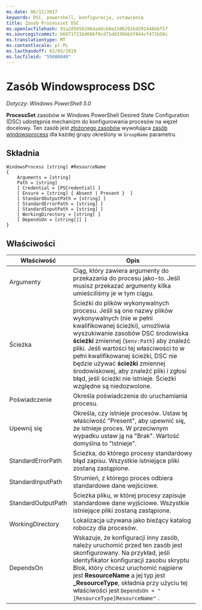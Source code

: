 ```yaml
---
ms.date: 06/12/2017
keywords: DSC, powershell, konfiguracja, ustawienia
title: Zasób Processset DSC
ms.openlocfilehash: 91a2d5b562864addcb8e11062916d291448bbf57
ms.sourcegitcommit: b6871f21bd666f9cd71dd336bb3f844cf472b56c
ms.translationtype: MT
ms.contentlocale: pl-PL
ms.lasthandoff: 02/03/2019
ms.locfileid: "55688840"
---
```

# <a name="dsc-windowsprocess-resource"></a>Zasób Windowsprocess DSC

_Dotyczy: Windows PowerShell 5.0_

**ProcessSet** zasobów w Windows PowerShell Desired State Configuration (DSC) udostępnia mechanizm do konfigurowania procesów na węzeł docelowy. Ten zasób jest [złożonego zasobów](../../../resources/authoringResourceComposite.md) wywołująca [zasób windowsprocess](windowsProcessResource.md) dla każdej grupy określony w `GroupName` parametru.

## <a name="syntax"></a>Składnia

```
WindowsProcess [string] #ResourceName
{
    Arguments = [string]
    Path = [string]
    [ Credential = [PSCredential] ]
    [ Ensure = [string] { Absent | Present }  ]
    [ StandardOutputPath = [string] ]
    [ StandardErrorPath = [string] ]
    [ StandardInputPath = [string] ]
    [ WorkingDirectory = [string] ]
    [ DependsOn = [string[]] ]
}
```

## <a name="properties"></a>Właściwości

| Właściwość | Opis |
| --- | --- |
| Argumenty| Ciąg, który zawiera argumenty do przekazania do procesu jako-to. Jeśli musisz przekazać argumenty kilka umieściliśmy je w tym ciągu.|
| Ścieżka| Ścieżki do plików wykonywalnych procesu. Jeśli są one nazwy plików wykonywalnych (nie w pełni kwalifikowanej ścieżki), umożliwia wyszukiwanie zasobów DSC środowiska **ścieżki** zmiennej (`$env:Path`) aby znaleźć pliki. Jeśli wartości tej właściwości to w pełni kwalifikowanej ścieżki, DSC nie będzie używać **ścieżki** zmiennej środowiskowej, aby znaleźć pliki i zgłosi błąd, jeśli ścieżki nie istnieje. Ścieżki względne są niedozwolone.|
| Poświadczenie| Określa poświadczenia do uruchamiania procesu.|
| Upewnij się| Określa, czy istnieje procesów. Ustaw tę właściwość "Present", aby upewnić się, że istnieje proces. W przeciwnym wypadku ustaw ją na "Brak". Wartość domyślna to "Istnieje".|
| StandardErrorPath| Ścieżka, do którego procesy standardowy błąd zapisu. Wszystkie istniejące pliki zostaną zastąpione.|
| StandardInputPath| Strumień, z którego proces odbiera standardowe dane wejściowe.|
| StandardOutputPath| Ścieżka pliku, w której procesy zapisuje standardowe dane wyjściowe. Wszystkie istniejące pliki zostaną zastąpione.|
| WorkingDirectory| Lokalizacja używana jako bieżący katalog roboczy dla procesów.|
| DependsOn | Wskazuje, że konfiguracji inny zasób, należy uruchomić przed ten zasób jest skonfigurowany. Na przykład, jeśli identyfikator konfiguracji zasobu skryptu Blok, który chcesz uruchomić najpierw jest **ResourceName** a jej typ jest **_ResourceType**, składnia przy użyciu tej właściwości jest `DependsOn = "[ResourceType]ResourceName"` .|
